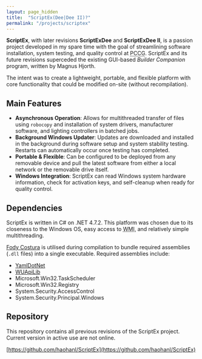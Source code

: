 ```yaml
---
layout: page_hidden
title:  "ScriptEx(Dee|Dee II)?"
permalink: "/projects/scriptex"
---
```


**ScriptEx**, with later revisions **ScriptExDee** and **ScriptExDee II**, is a passion project developed in my spare time with the goal of streamlining software installation, system testing, and quality control at <abbr title="PC Case Gear">PCCG</abbr>. ScriptEx and its future revisions superceded the existing GUI-based _Builder Companion_ program, written by Magnus Hjorth. 

The intent was to create a lightweight, portable, and flexible platform with core functionality that could be modified on-site (without recompilation).


## Main Features

* **Asynchronous Operation**: Allows for multithreaded transfer of files using `robocopy` and installation of system drivers, manufacturer software, and lighting controllers in  batched jobs. 
* **Background Windows Updater**: Updates are downloaded and installed in the background during software setup and system stability testing. Restarts can automatically occur once testing has completed. 
* **Portable & Flexible**: Can be configured to be deployed from any removable device and pull the latest software from either a local network or the removable drive itself. 
* **Windows Integration**: ScriptEx can read Windows system hardware information, check for activation keys, and self-cleanup when ready for quality control. 


## Dependencies

ScriptEx is written in C# on .NET 4.7.2. This platform was chosen due to its closeness to the Windows OS, easy access to <abbr title="Windows Management Instruments">WMI</abbr>, and relatively simple multithreading.

[Fody Costura](https://github.com/Fody/Costura) is utilised during compilation to bundle required assemblies (`.dll` files) into a single executable. Required assemblies include:
* [YamlDotNet](https://github.com/aaubry/YamlDotNet)
* [WUApiLib](https://docs.microsoft.com/en-us/windows/win32/wua_sdk/windows-update-agent-object-model)
* Microsoft.Win32.TaskScheduler
* Microsoft.Win32.Registry
* System.Security.AccessControl
* System.Security.Principal.Windows


## Repository

This repository contains all previous revisions of the ScriptEx project. Current version in active use are not online.

[https://github.com/haohanl/ScriptEx](https://github.com/haohanl/ScriptEx)

